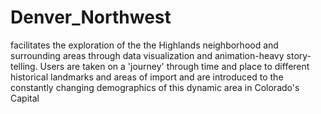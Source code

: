 # Denver_Northwest
facilitates the exploration of the the Highlands neighborhood and surrounding areas through data visualization and animation-heavy story-telling. Users are taken on a 'journey' through time and place to different historical landmarks and areas of import and are introduced to the constantly changing demographics of this dynamic area in Colorado's Capital
